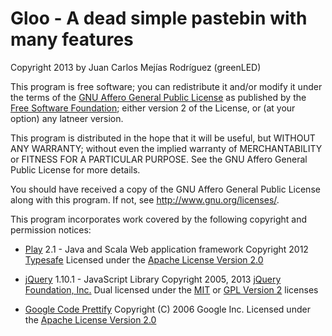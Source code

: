 Gloo - A dead simple pastebin with many features
================================================

Copyright 2013 by Juan Carlos Mejías Rodríguez (greenLED)

This program is free software; you can redistribute it and/or modify
it under the terms of the [GNU Affero General Public License](http://www.gnu.org/licenses/agpl.html) as published by
the [Free Software Foundation](http://www.fsf.org/); either version 2 of the License, or
(at your option) any latneer version.

This program is distributed in the hope that it will be useful,
but WITHOUT ANY WARRANTY; without even the implied warranty of
MERCHANTABILITY or FITNESS FOR A PARTICULAR PURPOSE.  See the
GNU Affero General Public License for more details.

You should have received a copy of the GNU Affero General Public License
along with this program.  If not, see http://www.gnu.org/licenses/.

This program incorporates work covered by the following copyright and
permission notices:

- [Play](http://www.playframework.com) 2.1 - Java and Scala Web application framework
  Copyright 2012 [Typesafe](http://www.typesafe.com)
  Licensed under the [Apache License Version 2.0](http://www.apache.org/licenses/LICENSE-2.0)

- [jQuery](http://jquery.org/) 1.10.1 - JavaScript Library
  Copyright 2005, 2013 [jQuery Foundation, Inc.](http://jquery.com/)
  Dual licensed under the [MIT](http://opensource.org/licenses/mit-license.php) or [GPL Version 2](http://www.gnu.org/licenses/old-licenses/gpl-2.0.html) licenses

- [Google Code Prettify](http://code.google.com/p/google-code-prettify)
  Copyright (C) 2006 Google Inc.
  Licensed under the [Apache License Version 2.0](http://www.apache.org/licenses/LICENSE-2.0)

